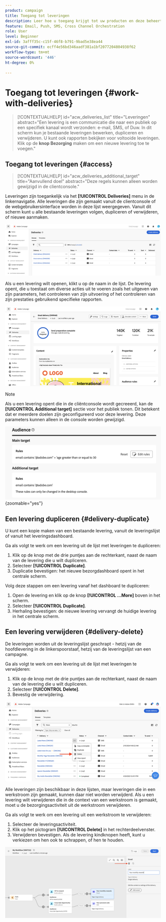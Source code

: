 ```yaml
---
product: campaign
title: Toegang tot leveringen
description: Leer hoe u toegang krijgt tot uw producten en deze beheert in Campagne Web
feature: Email, Push, SMS, Cross Channel Orchestration
role: User
level: Beginner
exl-id: 3afff35c-c15f-46f8-b791-9bad5e38ea44
source-git-commit: ecff4e56bd346aadf381a1bf2077204804938f62
workflow-type: tm+mt
source-wordcount: '446'
ht-degree: 0%

---
```


# Toegang tot leveringen {#work-with-deliveries}

>[!CONTEXTUALHELP]
>id="acw_deliveries_list"
>title="Leveringen"
>abstract="Een levering is een communicatie die naar een publiek op een specifiek kanaal wordt verzonden: e-mail, SMS, of Duw. In dit scherm kun je bestaande leveringen bewerken, dupliceren en verwijderen. U kunt ook rapporten bekijken voor voltooide leveringen. Klik op de **knop Bezorging** maken om een nieuwe levering toe te voegen."

## Toegang tot leveringen {#access}

>[!CONTEXTUALHELP]
>id="acw_deliveries_additional_target"
>title="Aanvullend doel"
>abstract="Deze regels kunnen alleen worden gewijzigd in de clientconsole."

Leveringen zijn toegankelijk via het **[!UICONTROL Deliveries]** menu in de linkernavigatie. Alle leveringen die zijn gemaakt vanuit de clientconsole of de webgebruikersinterface worden in deze lijst weergegeven. Vanuit dit scherm kunt u alle bestaande leveringen volgen, dupliceren of verwijderen, of nieuwe aanmaken.

![](assets/deliveries-list.png)

Als u een levering wilt openen, klikt u op de naam in de lijst. De levering opent, die u toestaat om diverse acties uit te voeren zoals het uitgeven van zijn parameters, het controleren van zijn uitvoering of het controleren van zijn prestaties gebruikend specifieke rapporten.

![](assets/delivery-details.png)

>[!NOTE]
>
>Als u een levering opent die in de cliëntconsole wordt gecreeerd, kan de **[!UICONTROL Additional target]** sectie voor het publiek tonen. Dit betekent dat er meerdere doelen zijn geconfigureerd voor deze levering. Deze parameters kunnen alleen in de console worden gewijzigd.
>
>![](assets/target-warning-audience.png){zoomable="yes"}

## Een levering dupliceren {#delivery-duplicate}

U kunt een kopie maken van een bestaande levering, vanuit de leveringslijst of vanuit het leveringsdashboard.

Ga als volgt te werk om een levering uit de lijst met leveringen te dupliceren:

1. Klik op de knop met de drie puntjes aan de rechterkant, naast de naam van de levering die u wilt dupliceren.
1. Selecteer  **[!UICONTROL Duplicate]**.
1. Duplicatie bevestigen: het nieuwe bezorgdashboard opent in het centrale scherm.

Volg deze stappen om een levering vanaf het dashboard te dupliceren:

1. Open de levering en klik op de knop **[!UICONTROL ...More]** boven in het scherm.
1. Selecteer **[!UICONTROL Duplicate]**.
1. Herhaling bevestigen: de nieuwe levering vervangt de huidige levering in het centrale scherm.

## Een levering verwijderen {#delivery-delete}

De leveringen worden uit de leveringslijst geschrapt - hetzij van de hoofdlevering in de linkerspoorstaaf, hetzij van de leveringslijst van een campagne.

Ga als volgt te werk om een levering uit de lijst met leveringen te verwijderen:

1. Klik op de knop met de drie puntjes aan de rechterkant, naast de naam van de levering die u wilt dupliceren.
1. Selecteer  **[!UICONTROL Delete]**.
1. Bevestig de verwijdering.

![Een levering verwijderen uit de leveringslijst](assets/delete-delivery-from-list.png)

Alle leveringen zijn beschikbaar in deze lijsten, maar leveringen die in een werkstroom zijn gemaakt, kunnen daar niet worden verwijderd. Als u een levering wilt verwijderen die in de context van een werkstroom is gemaakt, moet u de bezorgingsactiviteit uit de werkstroom verwijderen.

Ga als volgt te werk om een levering uit een werkstroom te verwijderen:

1. Selecteer de leveringsactiviteit.
1. Klik op het pictogram **[!UICONTROL Delete]** in het rechterdeelvenster.
1. Verwijderen bevestigen. Als de levering kindknopen heeft, kunt u verkiezen om hen ook te schrappen, of hen te houden.

![Een levering in een werkstroom verwijderen](assets/delete-delivery-from-wf.png)

